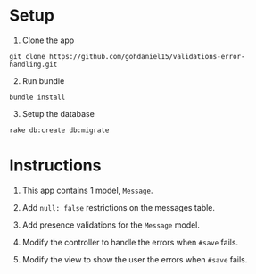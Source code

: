# Setup

1. Clone the app
```
git clone https://github.com/gohdaniel15/validations-error-handling.git
```

2. Run bundle
```
bundle install
```

3. Setup the database
```
rake db:create db:migrate
```

# Instructions

1. This app contains 1 model, `Message`.

2. Add `null: false` restrictions on the messages table.

3. Add presence validations for the `Message` model.

4. Modify the controller to handle the errors when `#save` fails.

5. Modify the view to show the user the errors when `#save` fails.

